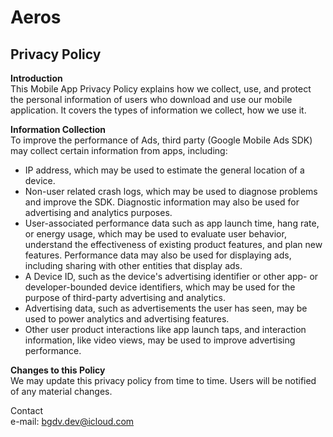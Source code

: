 # Aeros

## Privacy Policy

__Introduction__  
This Mobile App Privacy Policy explains how we collect, use, and protect the personal information of users who download and use our mobile application. It covers the types of information we collect, how we use it.

__Information Collection__  
To improve the performance of Ads, third party (Google Mobile Ads SDK) may collect certain information from apps, including:
- IP address, which may be used to estimate the general location of a device.
- Non-user related crash logs, which may be used to diagnose problems and improve the SDK. Diagnostic information may also be used for advertising and analytics purposes.
- User-associated performance data such as app launch time, hang rate, or energy usage, which may be used to evaluate user behavior, understand the effectiveness of existing product features, and plan new features. Performance data may also be used for displaying ads, including sharing with other entities that display ads.
- A Device ID, such as the device's advertising identifier or other app- or developer-bounded device identifiers, which may be used for the purpose of third-party advertising and analytics.
- Advertising data, such as advertisements the user has seen, may be used to power analytics and advertising features.
- Other user product interactions like app launch taps, and interaction information, like video views, may be used to improve advertising performance.

__Changes to this Policy__  
We may update this privacy policy from time to time. Users will be notified of any material changes.

Contact  
e-mail: <bgdv.dev@icloud.com>
